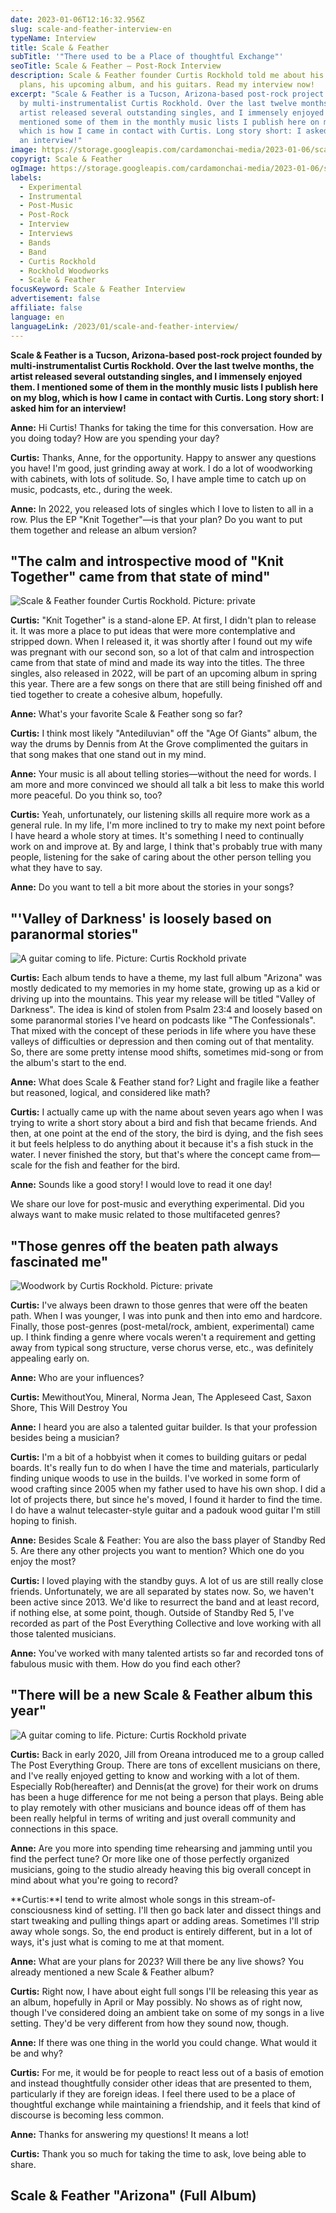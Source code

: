 ```yaml
---
date: 2023-01-06T12:16:32.956Z
slug: scale-and-feather-interview-en
typeName: Interview
title: Scale & Feather
subTitle: '"There used to be a Place of thoughtful Exchange"'
seoTitle: Scale & Feather – Post-Rock Interview
description: Scale & Feather founder Curtis Rockhold told me about his future
  plans, his upcoming album, and his guitars. Read my interview now!
excerpt: "Scale & Feather is a Tucson, Arizona-based post-rock project founded
  by multi-instrumentalist Curtis Rockhold. Over the last twelve months, the
  artist released several outstanding singles, and I immensely enjoyed them. I
  mentioned some of them in the monthly music lists I publish here on my blog,
  which is how I came in contact with Curtis. Long story short: I asked him for
  an interview!"
image: https://storage.googleapis.com/cardamonchai-media/2023-01-06/scale-and-feather-curtis-rockhold-1-jpg-imagine-181818_726d66_1024_768/640.webp
copyrigt: Scale & Feather
ogImage: https://storage.googleapis.com/cardamonchai-media/2023-01-06/scale-and-feather-curtis-rockhold-og-1-jpeg-imagine-181818_7c7469_1200_628/640.webp
labels:
  - Experimental
  - Instrumental
  - Post-Music
  - Post-Rock
  - Interview
  - Interviews
  - Bands
  - Band
  - Curtis Rockhold
  - Rockhold Woodworks
  - Scale & Feather
focusKeyword: Scale & Feather Interview
advertisement: false
affiliate: false
language: en
languageLink: /2023/01/scale-and-feather-interview/
---
```

**Scale & Feather is a Tucson, Arizona-based post-rock project founded by multi-instrumentalist Curtis Rockhold. Over the last twelve months, the artist released several outstanding singles, and I immensely enjoyed them. I mentioned some of them in the monthly music lists I publish here on my blog, which is how I came in contact with Curtis. Long story short: I asked him for an interview!**

**Anne:** Hi Curtis! Thanks for taking the time for this conversation. How are you doing today? How are you spending your day?

**Curtis:** Thanks, Anne, for the opportunity. Happy to answer any questions you have! I'm good, just grinding away at work. I do a lot of woodworking with cabinets, with lots of solitude. So, I have ample time to catch up on music, podcasts, etc., during the week. 

**Anne:** In 2022, you released lots of singles which I love to listen to all in a row. Plus the EP "Knit Together"—is that your plan? Do you want to put them together and release an album version?

## "The calm and introspective mood of "Knit Together" came from that state of mind"

![Scale & Feather founder Curtis Rockhold. Picture: private](https://storage.googleapis.com/cardamonchai-media/2023-01-06/curtis-rockhold-scale-and-feather-3-jpg-imagine-281818_785e48_1024_768/640.webp "Scale & Feather founder Curtis Rockhold. Picture: private")

**Curtis:** "Knit Together" is a stand-alone EP. At first, I didn't plan to release it. It was more a place to put ideas that were more contemplative and stripped down. When I released it, it was shortly after I found out my wife was pregnant with our second son, so a lot of that calm and introspection came from that state of mind and made its way into the titles. The three singles, also released in 2022, will be part of an upcoming album in spring this year. There are a few songs on there that are still being finished off and tied together to create a cohesive album, hopefully. 

**Anne:** What's your favorite Scale & Feather song so far?

**Curtis:** I think most likely "Antediluvian" off the "Age Of Giants" album, the way the drums by Dennis from At the Grove complimented the guitars in that song makes that one stand out in my mind. 

**Anne:** Your music is all about telling stories—without the need for words. I am more and more convinced we should all talk a bit less to make this world more peaceful. Do you think so, too?

**Curtis:** Yeah, unfortunately, our listening skills all require more work as a general rule. In my life, I'm more inclined to try to make my next point before I have heard a whole story at times. It's something I need to continually work on and improve at. By and large, I think that's probably true with many people, listening for the sake of caring about the other person telling you what they have to say. 

**Anne:** Do you want to tell a bit more about the stories in your songs?

## "'Valley of Darkness' is loosely based on paranormal stories"

![A guitar coming to life. Picture: Curtis Rockhold private](https://storage.googleapis.com/cardamonchai-media/2023-01-06/scale-and-feather-curtis-rockhold-woodwork-2-jpg-imagine-987848_a76a46_1024_768/640.webp "A guitar coming to life. Picture: Curtis Rockhold private")

**Curtis:** Each album tends to have a theme, my last full album "Arizona" was mostly dedicated to my memories in my home state, growing up as a kid or driving up into the mountains. This year my release will be titled "Valley of Darkness". The idea is kind of stolen from Psalm 23:4 and loosely based on some paranormal stories I've heard on podcasts like "The Confessionals". That mixed with the concept of these periods in life where you have these valleys of difficulties or depression and then coming out of that mentality. So, there are some pretty intense mood shifts, sometimes mid-song or from the album's start to the end. 

**Anne:** What does Scale & Feather stand for? Light and fragile like a feather but reasoned, logical, and considered like math?

**Curtis:** I actually came up with the name about seven years ago when I was trying to write a short story about a bird and fish that became friends. And then, at one point at the end of the story, the bird is dying, and the fish sees it but feels helpless to do anything about it because it's a fish stuck in the water. I never finished the story, but that's where the concept came from—scale for the fish and feather for the bird. 

**Anne:**  Sounds like a good story! I would love to read it one day!

We share our love for post-music and everything experimental. Did you always want to make music related to those multifaceted genres?

## "Those genres off the beaten path always fascinated me"

![Woodwork by Curtis Rockhold. Picture: private](https://storage.googleapis.com/cardamonchai-media/2023-01-06/curtis-rockhold-scale-and-feather-woodwork-guitars-jpg-imagine-d8b878_a78b6d_1024_768/640.webp "Woodwork by Curtis Rockhold. Picture: private")

**Curtis:** I've always been drawn to those genres that were off the beaten path. When I was younger, I was into punk and then into emo and hardcore. Finally, those post-genres (post-metal/rock, ambient, experimental) came up. I think finding a genre where vocals weren't a requirement and getting away from typical song structure, verse chorus verse, etc., was definitely appealing early on. 

**Anne:** Who are your influences?

**Curtis:** MewithoutYou, Mineral, Norma Jean, The Appleseed Cast, Saxon Shore, This Will Destroy You 

**Anne:** I heard you are also a talented guitar builder. Is that your profession besides being a musician?

**Curtis:** I'm a bit of a hobbyist when it comes to building guitars or pedal boards. It's really fun to do when I have the time and materials, particularly finding unique woods to use in the builds. I've worked in some form of wood crafting since 2005 when my father used to have his own shop. I did a lot of projects there, but since he's moved, I found it harder to find the time. I do have a walnut telecaster-style guitar and a padouk wood guitar I'm still hoping to finish.

**Anne:** Besides Scale & Feather: You are also the bass player of Standby Red 5. Are there any other projects you want to mention? Which one do you enjoy the most?

**Curtis:** I loved playing with the standby guys. A lot of us are still really close friends. Unfortunately, we are all separated by states now. So, we haven't been active since 2013. We'd like to resurrect the band and at least record, if nothing else, at some point, though. Outside of Standby Red 5, I've recorded as part of the Post Everything Collective and love working with all those talented musicians. 

**Anne:** You've worked with many talented artists so far and recorded tons of fabulous music with them. How do you find each other?

## "There will be a new Scale & Feather album this year"

![A guitar coming to life. Picture: Curtis Rockhold private](https://storage.googleapis.com/cardamonchai-media/2023-01-06/scale-and-feather-curtis-rockhold-woodwork-jpg-imagine-886848_9a6c4b_1080_809/640.webp "A guitar coming to life. Picture: Curtis Rockhold private")

**Curtis:** Back in early 2020, Jill from Oreana introduced me to a group called The Post Everything Group. There are tons of excellent musicians on there, and I've really enjoyed getting to know and working with a lot of them. Especially Rob(hereafter) and Dennis(at the grove) for their work on drums has been a huge difference for me not being a person that plays. Being able to play remotely with other musicians and bounce ideas off of them has been really helpful in terms of writing and just overall community and connections in this space. 

**Anne:** Are you more into spending time rehearsing and jamming until you find the perfect tune? Or more like one of those perfectly organized musicians, going to the studio already heaving this big overall concept in mind about what you're going to record?

**Curtis:**I tend to write almost whole songs in this stream-of-consciousness kind of setting. I'll then go back later and dissect things and start tweaking and pulling things apart or adding areas. Sometimes I'll strip away whole songs. So, the end product is entirely different, but in a lot of ways, it's just what is coming to me at that moment. 

**Anne:** What are your plans for 2023? Will there be any live shows? You already mentioned a new Scale & Feather album?

**Curtis:** Right now, I have about eight full songs I'll be releasing this year as an album, hopefully in April or May possibly. No shows as of right now, though I've considered doing an ambient take on some of my songs in a live setting. They'd be very different from how they sound now, though. 

**Anne:** If there was one thing in the world you could change. What would it be and why?

**Curtis:** For me, it would be for people to react less out of a basis of emotion and instead thoughtfully consider other ideas that are presented to them, particularly if they are foreign ideas. I feel there used to be a place of thoughtful exchange while maintaining a friendship, and it feels that kind of discourse is becoming less common. 

**Anne:** Thanks for answering my questions! It means a lot!

**Curtis:** Thank you so much for taking the time to ask, love being able to share. 

## Scale & Feather "Arizona" (Full Album)

<YouTube id="tuModL7wGlw" />